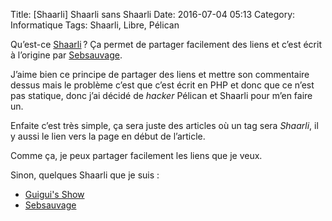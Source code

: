 Title: [Shaarli] Shaarli sans Shaarli
Date: 2016-07-04 05:13
Category: Informatique
Tags: Shaarli, Libre, Pélican

Qu’est-ce [Shaarli](https://www.shaarli.fr/my.php) ? Ça permet de partager facilement des liens et c’est écrit à l’origine par [Sebsauvage](http://sebsauvage.net/).

J’aime bien ce principe de partager des liens et mettre son commentaire dessus mais le problème c’est que c’est écrit en PHP et donc que ce n’est pas statique, donc j’ai décidé de *hacker* Pélican et Shaarli pour m’en faire un.

Enfaite c’est très simple, ça sera juste des articles où un tag sera *Shaarli*, il y aussi le lien vers la page en début de l’article.

Comme ça, je peux partager facilement les liens que je veux.

Sinon, quelques Shaarli que je suis :

- [Guigui's Show](http://www.guiguishow.info/)
- [Sebsauvage](http://sebsauvage.net/links/)
